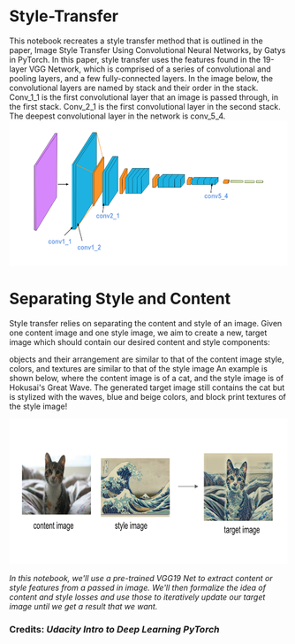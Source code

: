 # Style-Transfer
This notebook recreates a style transfer method that is outlined in the paper, Image Style Transfer Using Convolutional Neural Networks, by Gatys in PyTorch.
In this paper, style transfer uses the features found in the 19-layer VGG Network, which is comprised of a series of convolutional and pooling layers, and a few fully-connected layers. In the image below, the convolutional layers are named by stack and their order in the stack. Conv_1_1 is the first convolutional layer that an image is passed through, in the first stack. Conv_2_1 is the first convolutional layer in the second stack. The deepest convolutional layer in the network is conv_5_4.
<br />
<img src = "https://github.com/nriteshranjan/Style-Transfer/blob/master/notebook_ims/vgg19_convlayers.png" width = 700 height = 263 title = "Structure">
# Separating Style and Content
Style transfer relies on separating the content and style of an image. Given one content image and one style image, we aim to create a new, target image which should contain our desired content and style components:

objects and their arrangement are similar to that of the content image
style, colors, and textures are similar to that of the style image
An example is shown below, where the content image is of a cat, and the style image is of Hokusai's Great Wave. The generated target image still contains the cat but is stylized with the waves, blue and beige colors, and block print textures of the style image!

<img src = "https://github.com/nriteshranjan/Style-Transfer/blob/master/notebook_ims/style_tx_cat.png" width = 890 height = 263 title = "Style Transfer">

_In this notebook, we'll use a pre-trained VGG19 Net to extract content or style features from a passed in image. We'll then formalize the idea of content and style losses and use those to iteratively update our target image until we get a result that we want._

### Credits: _Udacity Intro to Deep Learning PyTorch_
